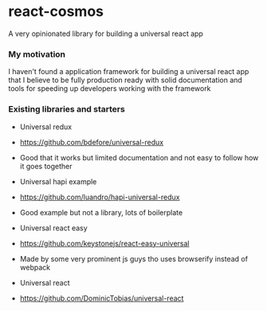 # react-cosmos
A very opinionated library for building a universal react app

### My motivation

I haven't found a application framework for building a universal react app that I believe to be fully production ready with solid documentation and tools for speeding up developers working with the framework

### Existing libraries and starters

- Universal redux
 - https://github.com/bdefore/universal-redux
 - Good that it works but limited documentation and not easy to follow how it goes together

- Universal hapi example
 - https://github.com/luandro/hapi-universal-redux
 - Good example but not a library, lots of boilerplate

- Universal react easy
 - https://github.com/keystonejs/react-easy-universal
 - Made by some very prominent js guys tho uses browserify instead of webpack

- Universal react
 - https://github.com/DominicTobias/universal-react

